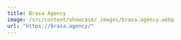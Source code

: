 ```yaml
---
title: Brasa Agency
image: /src/content/showcase/_images/brasa.agency.webp
url: "https://brasa.agency/"
---
```


